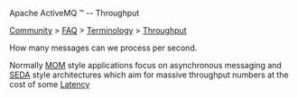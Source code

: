 Apache ActiveMQ ™ -- Throughput 

[Community](community.html) > [FAQ](faq.html) > [Terminology](terminology.html) > [Throughput](throughput.html)


How many messages can we process per second.

Normally [MOM](mom.html) style applications focus on asynchronous messaging and [SEDA](seda.html) style architectures which aim for massive throughput numbers at the cost of some [Latency](latency.html)


